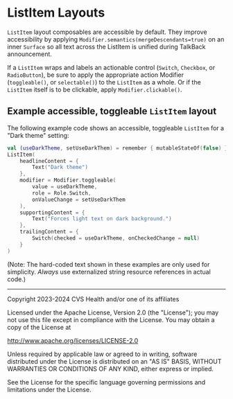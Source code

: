 # ListItem Layouts
`ListItem` layout composables are accessible by default. They improve accessibility by applying `Modifier.semantics(mergeDescendants=true)` on an inner `Surface` so all text across the ListItem is unified during TalkBack announcement.

If a `ListItem` wraps and labels an actionable control (`Switch`, `Checkbox`, or `RadioButton`), be sure to apply the appropriate action Modifier (`toggleable()`, or `selectable()`) to the `ListItem` as a whole. Or if the `ListItem` itself is to be clickable, apply `Modifier.clickable()`.

## Example accessible, toggleable `ListItem` layout
The following example code shows an accessible, toggleable `ListItem` for a "Dark theme" setting:

```kotlin
val (useDarkTheme, setUseDarkThem) = remember { mutableStateOf(false) }
ListItem(
    headlineContent = {
        Text("Dark theme")
    },
    modifier = Modifier.toggleable(
        value = useDarkTheme,
        role = Role.Switch,
        onValueChange = setUseDarkThem
    ),
    supportingContent = {
        Text("Forces light text on dark background.")
    },
    trailingContent = {
        Switch(checked = useDarkTheme, onCheckedChange = null)
    }
)
```

(Note: The hard-coded text shown in these examples are only used for simplicity. _Always_ use externalized string resource references in actual code.)

----

Copyright 2023-2024 CVS Health and/or one of its affiliates

Licensed under the Apache License, Version 2.0 (the "License");
you may not use this file except in compliance with the License.
You may obtain a copy of the License at

http://www.apache.org/licenses/LICENSE-2.0

Unless required by applicable law or agreed to in writing, software
distributed under the License is distributed on an "AS IS" BASIS,
WITHOUT WARRANTIES OR CONDITIONS OF ANY KIND, either express or implied.

See the License for the specific language governing permissions and
limitations under the License.
